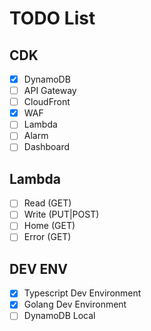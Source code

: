 # TODO List

## CDK
- [x] DynamoDB
- [ ] API Gateway
- [ ] CloudFront
- [x] WAF
- [ ] Lambda
- [ ] Alarm
- [ ] Dashboard

## Lambda
- [ ] Read (GET)
- [ ] Write (PUT|POST)
- [ ] Home (GET)
- [ ] Error (GET)

## DEV ENV
- [x] Typescript Dev Environment
- [x] Golang Dev Environment
- [ ] DynamoDB Local